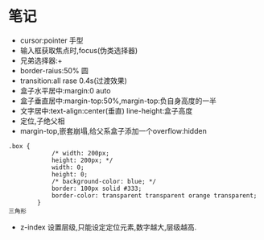 # 笔记
+ cursor:pointer 手型
+ 输入框获取焦点时,focus(伪类选择器)
+ 兄弟选择器:+
+ border-raius:50% 圆
+ transition:all rase 0.4s(过渡效果)
+ 盒子水平居中:margin:0 auto
+ 盒子垂直居中:margin-top:50%,margin-top:负自身高度的一半
+ 文字居中:text-align:center(垂直) line-height:盒子高度
+ 定位,子绝父相
+ margin-top,嵌套崩塌,给父系盒子添加一个overflow:hidden

``` style
.box {
            /* width: 200px;
            height: 200px; */
            width: 0;
            height: 0;
            /* background-color: blue; */
            border: 100px solid #333;
            border-color: transparent transparent orange transparent;
        }
三角形
```
+ z-index 设置层级,只能设定定位元素,数字越大,层级越高.